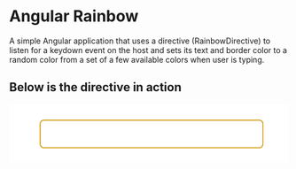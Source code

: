 # Angular Rainbow

A simple Angular application that uses a directive (RainbowDirective) to listen for a keydown event on the host and sets its text and border color to a random color from a set of a few available colors when user is typing.

## Below is the directive in action
![Rainbow application in action](hostbinding-example.gif)
